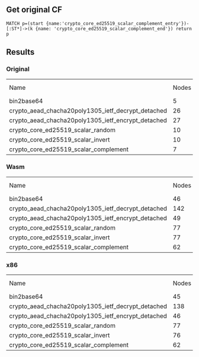 ## Get original CF
`MATCH p=(start {name:'crypto_core_ed25519_scalar_complement_entry'})-[:ST*]->(k {name: 'crypto_core_ed25519_scalar_complement_end'}) return p`

## Results

### Original
|   |   |   |   |   |
|---|---|---|---|---|
|Name                                   | Nodes | Edges | Cyclomatic | Unique paths | 
| bin2base64 | 5 | 5 | 2 | 1 |
| crypto_aead_chacha20poly1305_ietf_decrypt_detached | 26 | 39 | 15 | 3 |
| crypto_aead_chacha20poly1305_ietf_encrypt_detached | 27 | 41 | 16 | 4 |
| crypto_core_ed25519_scalar_random | 10 | 12 | 4 | 2 |
| crypto_core_ed25519_scalar_invert | 10 | 15 | 7 | 1 |
| crypto_core_ed25519_scalar_complement | 7 | 9 | 4 | 1 |


### Wasm
|   |   |   |   |   |
|---|---|---|---|---|
|Name                                   | Nodes | Edges | Cyclomatic | Unique paths | 
| bin2base64 | 46 | 87 | 43 | 42 |
| crypto_aead_chacha20poly1305_ietf_decrypt_detached | 142 | 271 | 131 | 162 |
| crypto_aead_chacha20poly1305_ietf_encrypt_detached | 49 | 85 | 38 | 15 |
| crypto_core_ed25519_scalar_random | 77 | 146 | 71 | 2296 |
| crypto_core_ed25519_scalar_invert | 77 | 149 | 74 | 1148 |
| crypto_core_ed25519_scalar_complement | 62 | 119 | 59 | 56 |


### x86
|   |   |   |   |   |
|---|---|---|---|---|
|Name                                   | Nodes | Edges | Cyclomatic | Unique paths | 
| bin2base64 | 45 | 85 | 42 | 41 |
| crypto_aead_chacha20poly1305_ietf_decrypt_detached | 138 | 263 | 127 | 130 |
| crypto_aead_chacha20poly1305_ietf_encrypt_detached | 46 | 79 | 35 | 13 |
| crypto_core_ed25519_scalar_random | 77 | 146 | 71 | 2296 |
| crypto_core_ed25519_scalar_invert | 76 | 147 | 73 | 1107 |
| crypto_core_ed25519_scalar_complement | 62 | 119 | 59 | 56 |